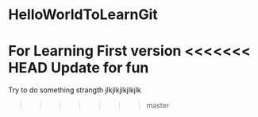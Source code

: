 # HelloWorldToLearnGit
For Learning
First version
<<<<<<< HEAD
Update for fun
=======
Try to do something strangth
jlkjlkjlkjlkjlk
>>>>>>> master
